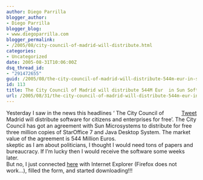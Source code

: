 ```yaml
---
author: Diego Parrilla
blogger_author:
- Diego Parrilla
blogger_blog:
- www.diegoparrilla.com
blogger_permalink:
- /2005/08/city-council-of-madrid-will-distribute.html
categories:
- Uncategorized
date: 2005-08-31T10:06:00Z
dsq_thread_id:
- "291472655"
guid: /2005/08/the-city-council-of-madrid-will-distribute-544m-eur-in-sun-software-for-free/
id: 113
title: The City Council of Madrid will distribute 544M Eur  in Sun Software for free
url: /2005/08/31/the-city-council-of-madrid-will-distribute-544m-eur-in-sun-software-for-free/
---
```


<div style="float: right; margin-left: 10px;">
  <a href="https://twitter.com/share" class="twitter-share-button" data-via="nubeblog" data-count="vertical" data-url="/2005/08/31/the-city-council-of-madrid-will-distribute-544m-eur-in-sun-software-for-free/">Tweet</a>
</div>

Yesterday I saw in the news this headlines &#8216; The City Council of Madrid will distribute software for citizens and enterprises for free&#8217;. The City Council has got an agreement with Sun Microsystems to distribute for free three million copies of StarOffice 7 and Java Desktop System. The market value of the agreement is 544 Million Euros.  
skeptic as I am about politicians, I thought I would need tons of papers and bureaucracy. If I&#8217;m lucky then I would receive the software some weeks later.  
But no, I just connected [here](http://www.munimadrid.es/mar) with Internet Explorer (Firefox does not work&#8230;), filled the form, and started downloading!!!
